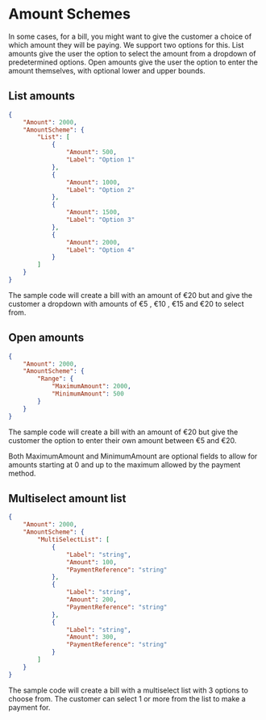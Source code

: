 # Amount Schemes

In some cases, for a bill, you might want to give the customer a choice of which amount they will be paying. We support two options for this. List amounts give the user the option to select the amount from a dropdown of predetermined options. Open amounts give the user the option to enter the amount themselves, with optional lower and upper bounds.

## List amounts

```json
{
    "Amount": 2000,
    "AmountScheme": {
        "List": [
            {
                "Amount": 500,
                "Label": "Option 1"
            },
            {
                "Amount": 1000,
                "Label": "Option 2"
            },
            {
                "Amount": 1500,
                "Label": "Option 3"
            },
            {
                "Amount": 2000,
                "Label": "Option 4"
            }
        ]
    }
}
```

The sample code will create a bill with an amount of &euro;20 but and give the customer a dropdown with amounts of &euro;5 , &euro;10 , &euro;15 and &euro;20 to select from.




## Open amounts

```json
{
    "Amount": 2000,
    "AmountScheme": {
        "Range": {
            "MaximumAmount": 2000,
            "MinimumAmount": 500
        }
    }
}
```

The sample code will create a bill with an amount of &euro;20 but give the customer the option to enter their own amount between &euro;5 and &euro;20.

Both MaximumAmount and MinimumAmount are optional fields to allow for amounts starting at 0 and up to the maximum allowed by the payment method.


## Multiselect amount list

```json
{
    "Amount": 2000,
    "AmountScheme": {
        "MultiSelectList": [
            {
                "Label": "string",
                "Amount": 100,
                "PaymentReference": "string"
            },
            {
                "Label": "string",
                "Amount": 200,
                "PaymentReference": "string"
            },
            {
                "Label": "string",
                "Amount": 300,
                "PaymentReference": "string"
            }
        ]
    }
}
```

The sample code will create a bill with a multiselect list with 3 options to choose from. The customer can select 1 or more from the list to make a payment for.
